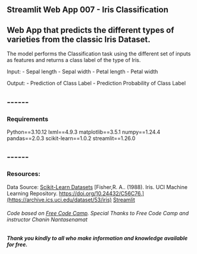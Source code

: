 ## Streamlit Web App 007 - Iris Classification

## Web App that predicts the different types of varieties from the classic Iris Dataset.


The model performs the Classification task using the different set of inputs as features and returns a class label of the type of Iris.

Input:
    - Sepal length
    - Sepal width
    - Petal length
    - Petal width

Output:
        - Prediction of Class Label
        - Prediction Probability of Class Label


## ------
### Requirements

Python==3.10.12
lxml==4.9.3
matplotlib==3.5.1
numpy==1.24.4
pandas==2.0.3
scikit-learn==1.0.2
streamlit==1.26.0

## ------

### Resources:

Data Source: [Scikit-Learn Datasets](https://scikit-learn.org/stable/modules/generated/sklearn.datasets.load_iris.html#)
[Fisher,R. A.. (1988). Iris. UCI Machine Learning Repository. https://doi.org/10.24432/C56C76.](https://archive.ics.uci.edu/dataset/53/iris)
[Streamlit](https://streamlit.io/)

###### *Code based on [Free Code Camp](https://www.freecodecamp.org/). Special Thanks to Free Code Camp and instructor Chanin Nantasenamat*

##### Thank you kindly to all who make information and knowledge available for free.